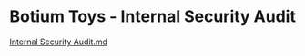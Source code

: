 # Botium Toys - Internal Security Audit
[Internal Security Audit.md](https://github.com/user-attachments/files/16678273/Internal.Security.Audit.md)

